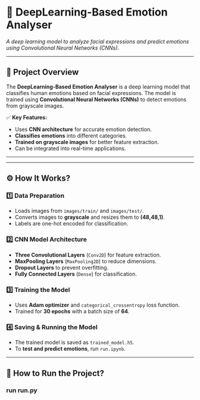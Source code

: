 # 📌 DeepLearning-Based Emotion Analyser
_A deep learning model to analyze facial expressions and predict emotions using Convolutional Neural Networks (CNNs)._



---

## 📝 Project Overview
The **DeepLearning-Based Emotion Analyser** is a deep learning model that classifies human emotions based on facial expressions. The model is trained using **Convolutional Neural Networks (CNNs)** to detect emotions from grayscale images.

✅ **Key Features:**
- Uses **CNN architecture** for accurate emotion detection.
- **Classifies emotions** into different categories.
- **Trained on grayscale images** for better feature extraction.
- Can be integrated into real-time applications.

---


---

## ⚙️ How It Works?

### 1️⃣ Data Preparation
- Loads images from `images/train/` and `images/test/`.
- Converts images to **grayscale** and resizes them to **(48,48,1)**.
- Labels are one-hot encoded for classification.

### 2️⃣ CNN Model Architecture
- **Three Convolutional Layers** (`Conv2D`) for feature extraction.
- **MaxPooling Layers** (`MaxPooling2D`) to reduce dimensions.
- **Dropout Layers** to prevent overfitting.
- **Fully Connected Layers** (`Dense`) for classification.

### 3️⃣ Training the Model
- Uses **Adam optimizer** and `categorical_crossentropy` loss function.
- Trained for **30 epochs** with a batch size of **64**.

### 4️⃣ Saving & Running the Model
- The trained model is saved as `trained_model.h5`.
- To **test and predict emotions**, run `run.ipynb`.

---

## 🚀 How to Run the Project?

### run run.py
